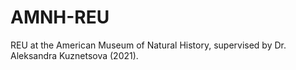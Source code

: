 # AMNH-REU
REU at the American Museum of Natural History, supervised by Dr. Aleksandra Kuznetsova (2021).
